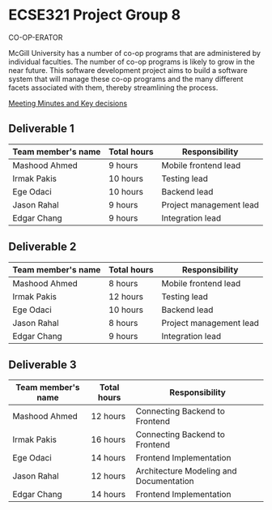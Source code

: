# ECSE321 Project Group 8
CO-OP-ERATOR

McGill University has a number of co-op programs that are administered by individual faculties. The number of co-op programs is likely to grow in the near future. This software development project aims to build a software system that will manage these co-op programs and the many different facets associated with them, thereby streamlining the process. 

[Meeting Minutes and Key decisions](https://github.com/McGill-ECSE321-Winter2019/ecse321-group-project-08/wiki/Project-Report)

## Deliverable 1

|Team member's name|Total hours|Responsibility         |
|------------------|-----------|-----------------------|
|Mashood Ahmed     |  9 hours  |Mobile frontend lead   |
|Irmak Pakis       |  10 hours |Testing lead           |
|Ege Odaci         |  10 hours |Backend lead           |
|Jason Rahal       |  9 hours  |Project management lead|
|Edgar Chang       |  9 hours  |Integration lead       |

## Deliverable 2

|Team member's name|Total hours|Responsibility         |
|------------------|-----------|-----------------------|
|Mashood Ahmed     |  8 hours  |Mobile frontend lead   |
|Irmak Pakis       |  12 hours |Testing lead           |
|Ege Odaci         |  10 hours |Backend lead           |
|Jason Rahal       |  8 hours  |Project management lead|
|Edgar Chang       |  9 hours  |Integration lead       |
## Deliverable 3

|Team member's name|Total hours|Responsibility         |
|------------------|-----------|-----------------------|
|Mashood Ahmed     |  12 hours  |Connecting Backend to Frontend           |
|Irmak Pakis       |  16 hours |Connecting Backend to Frontend            |
|Ege Odaci         |  14 hours |Frontend Implementation                   |
|Jason Rahal       |  12 hours  |Architecture Modeling and Documentation                  |
|Edgar Chang       |  14 hours  |Frontend Implementation  |
